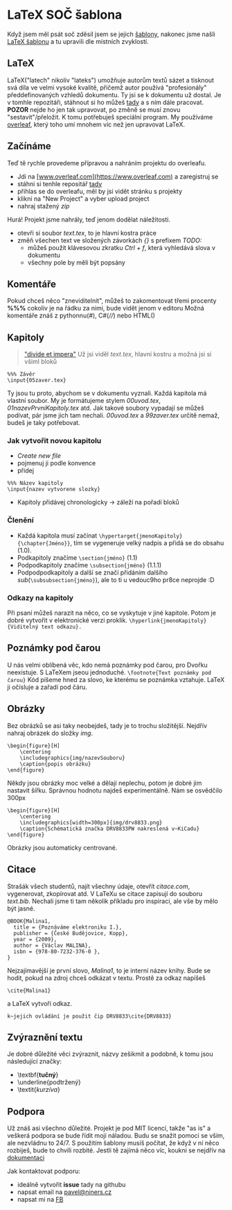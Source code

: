 # LaTeX SOČ šablona
Když jsem měl psát soč zděsil jsem se jejich [šablony](https://www.soc.cz/dokumenty/sablona_SOC.docx), nakonec jsme našli [LaTeX šablonu](https://github.com/RoboticsBrno/soctemplate/) a tu upravili dle místních zvyklostí.

## LaTeX
LaTeX("latech" nikoliv "lateks") umožňuje autorům textů sázet a tisknout svá díla ve velmi vysoké kvalitě, přičemž autor používá "profesionály" předdefinovaných vzhledů dokumentu. Ty jsi se k dokumentu už dostal. Je v tomhle repozitáři, stáhnout si ho můžeš [tady]() a s ním dále pracovat. __POZOR__ nejde ho jen tak upravovat, po změně se musí znovu "sestavit"/přeložit. K tomu potřebuješ speciální program. My používáme [overleaf](https://www.overleaf.com), který toho umí mnohem víc než jen upravovat LaTeX.

## Začínáme
Teď tě rychle provedeme přípravou a nahráním projektu do overleafu.
- Jdi na [www.overleaf.com](https://www.overleaf.com) a zaregistruj se
- stáhni si tenhle repositář [tady]()
- přihlas se do overleafu, měl by jsi vidět stránku s projekty
- klikni na "New Project" a vyber upload project
- nahraj stažený *zip*

Hurá! Projekt jsme nahrály, teď jenom dodělat náležitosti.
- otevři si soubor *text.tex*, to je hlavní kostra práce
- změň všechen text ve složených závorkách *{}* s prefixem *TODO:*
  - můžeš použít klávesovou zkratku *Ctrl + f*, která vyhledává slova v dokumentu
  - všechny pole by měli být popsány
## Komentáře
Pokud chceš něco "zneviditelnit", můžeš to zakomentovat třemi procenty **%%%** cokoliv je na řádku za nimi, bude vidět jenom v editoru
Možná komentáře znáš z pythonnu(*#*), C#(*//*) nebo HTML(*<!--  -->*)

## Kapitoly
> ["divide et impera"](https://cs.wikipedia.org/wiki/Rozd%C4%9Bl_a_panuj)
Už jsi viděl *text.tex*, hlavní kostru a možná jsi si všiml bloků
```
%%% Závěr
\input{05zaver.tex}
```
Ty jsou tu proto, abychom se v dokumentu vyznali. Každá kapitola má vlastní soubor. My je formátujeme stylem *00uvod.tex*, *01nazevPrvniKapitoly.tex* atd.
Jak takové soubory vypadají se můžeš podívat, pár jsme jich tam nechali. *00uvod.tex* a *99zaver.tex* určitě nemaž, budeš je taky potřebovat.
### Jak vytvořit novou kapitolu
- *Create new file*
- pojmenuj ji podle konvence
- přidej
```
%%% Název kapitoly
\input{nazev vytvorene slozky}
```
- Kapitoly přidávej chronologicky -> záleží na pořadí bloků
### Členění
- Každá kapitola musí začínat ```\hypertarget{jmenoKapitoly}{\chapter{Jméno}}```, tím se vygeneruje velký nadpis a přidá se do obsahu (1.0).
- Podkapitoly značíme ```\section{jméno}``` (1.1)
- Podpodkapitoly značíme ```\subsection{jméno}``` (1.1.1)
- Podpodpodkapitoly a další se značí přidáním dalšího *sub*(```\subsubsection{jméno}```), ale to ti u vedouc9ho pr8ce neprojde :D

### Odkazy na kapitoly
Při psaní můžeš narazit na něco, co se vyskytuje v jiné kapitole. Potom je dobré vytvořit v elektronické verzi proklik.
```\hyperlink{jmenoKapitoly}{Viditelný text odkazu}.```

## Poznámky pod čarou
U nás velmi oblíbená věc, kdo nemá poznámky pod čarou, pro Dvořku neexistuje. S LaTeXem jseou jednoduché.
```\footnote{Text poznámky pod čarou}```
Kód píšeme hned za slovo, ke kterému se poznámka vztahuje. LaTeX ji očísluje a zařadí pod čáru.

## Obrázky
Bez obrázků se asi taky neobejdeš, tady je to trochu složitější. Nejdřív nahraj obrázek do složky *img*.
```
\begin{figure}[H]
    \centering
    \includegraphics{img/nazevSouboru}
    \caption{popis obrázku}
\end{figure}
```
Někdy jsou obrázky moc velké a dělají neplechu, potom je dobré jim nastavit šířku. Správnou hodnotu najdeš experimentálně. Nám se osvědčilo 300px
```
\begin{figure}[H]
  	\centering
 	\includegraphics[width=300px]{img/drv8833.png}
 	\caption{Schématická značka DRV8833PW nakreslená v~KiCadu}
\end{figure}
```
Obrázky jsou automaticky centrované.
## Citace
Strašák všech studentů, najít všechny údaje, otevřít *citace.com*, vygenerovat, zkopírovat atd.
V LaTeXu se citace zapisují do souboru *text.bib*. Nechali jsme ti tam několik příkladu pro inspiraci, ale vše by mělo být jasné.
```
@BOOK{Malina1,
  title = {Poznáváme elektroniku I.},
  publisher = {České Budějovice, Kopp},
  year = {2009},
  author = {Václav MALINA},
  isbn = {978-80-7232-376-0 },
}
```
Nejzajímavější je první slovo, *Malina1*, to je interní název knihy. Bude se hodit, pokud na zdroj chceš odkázat v textu. Prostě za odkaz napíšeš
 ```
 \cite{Malina1}
 ```
 a LaTeX vytvoří odkaz.
 ```
 k~jejich ovládání je použit čip DRV8833\cite{DRV8833}
 ```
 
 ## Zvýraznění textu
 Je dobré důležité věci zvýraznit, názvy zešikmit a podobně, k tomu jsou následující značky:
 - \textbf{**tučný**}
 - \underline{podtržený}
 - \textit{*kurzíva*}
 
 ## Podpora
 Už znáš asi všechno důležité. Projekt je pod MIT licencí, takže "as is" a veškerá podpora se bude řídit mojí náladou. Budu se snažit pomoci se vším, ale nezvládnu to 24/7. S použitím šablony musíš počítat, že když v ní něco rozbiješ, bude to chvíli rozbité. Jestli tě zajímá něco víc, koukni se nejdřív na [dokumentaci](https://www.overleaf.com/learn/latex/Main_Page)
 
 Jak kontaktovat podporu:
 - ideálně vytvořit **issue** tady na githubu
 - napsat email na pavel@niners.cz
 - napsat mi na [FB](https://www.facebook.com/pavel.srytr)
